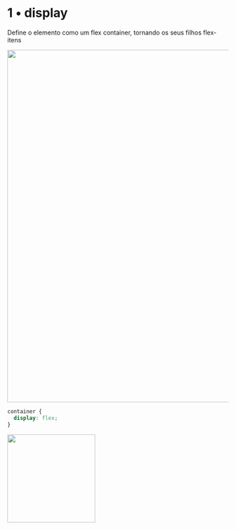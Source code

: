 # 1 • display

Define o elemento como um flex container, tornando os seus filhos flex-itens

<img width="800px" src="https://user-images.githubusercontent.com/57417305/80934252-b5efe080-8d9d-11ea-8020-2df71a0a1bac.gif" />

```css
container {
  display: flex;
}
```

<img width="200px" src="https://user-images.githubusercontent.com/57417305/80937857-23573d80-8dad-11ea-8473-123454e87187.png" />